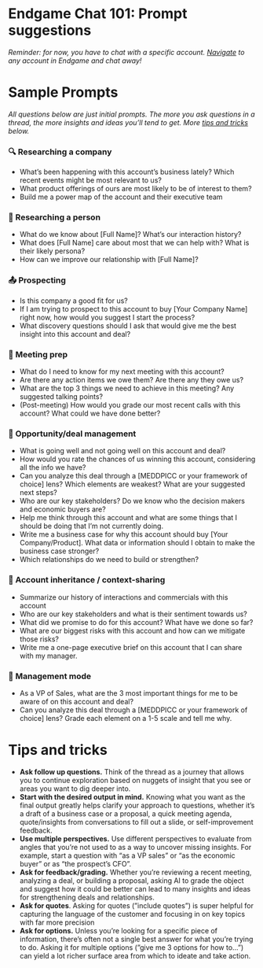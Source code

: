 # Endgame Chat 101: Prompt suggestions

*Reminder: for now, you have to chat with a specific account. [Navigate](Navigating%20Endgame%201f50ee6f29db80bc9621efedda2f49da.md) to any account in Endgame and chat away!*

# Sample Prompts

*All questions below are just initial prompts. The more you ask questions in a thread, the more insights and ideas you’ll tend to get. More [tips and tricks](https://www.notion.so/1f40ee6f29db80a18f30ee84921f0a4b?pvs=21) below.*

### 🔍 Researching a company

- What’s been happening with this account’s business lately? Which recent events might be most relevant to us?
- What product offerings of ours are most likely to be of interest to them?
- Build me a power map of the account and their executive team

### 👤 Researching a person

- What do we know about [Full Name]? What’s our interaction history?
- What does [Full Name] care about most that we can help with? What is their likely persona?
- How can we improve our relationship with [Full Name]?

### 📤 Prospecting

- Is this company a good fit for us?
- If I am trying to prospect to this account to buy [Your Company Name] right now, how would you suggest I start the process?
- What discovery questions should I ask that would give me the best insight into this account and deal?

### 🤝 Meeting prep

- What do I need to know for my next meeting with this account?
- Are there any action items we owe them? Are there any they owe us?
- What are the top 3 things we need to achieve in this meeting? Any suggested talking points?
- (Post-meeting) How would you grade our most recent calls with this account? What could we have done better?

### 💸 Opportunity/deal management

- What is going well and not going well on this account and deal?
- How would you rate the chances of us winning this account, considering all the info we have?
- Can you analyze this deal through a [MEDDPICC or your framework of choice] lens? Which elements are weakest? What are your suggested next steps?
- Who are our key stakeholders? Do we know who the decision makers and economic buyers are?
- Help me think through this account and what are some things that I should be doing that I’m not currently doing.
- Write me a business case for why this account should buy [Your Company/Product]. What data or information should I obtain to make the business case stronger?
- Which relationships do we need to build or strengthen?

### 🎁 Account inheritance / context-sharing

- Summarize our history of interactions and commercials with this account
- Who are our key stakeholders and what is their sentiment towards us?
- What did we promise to do for this account? What have we done so far?
- What are our biggest risks with this account and how can we mitigate those risks?
- Write me a one-page executive brief on this account that I can share with my manager.

### 👀 Management mode

- As a VP of Sales, what are the 3 most important things for me to be aware of on this account and deal?
- Can you analyze this deal through a [MEDDPICC or your framework of choice] lens? Grade each element on a 1-5 scale and tell me why.

# Tips and tricks

- **Ask follow up questions.** Think of the thread as a journey that allows you to continue exploration based on nuggets of insight that you see or areas you want to dig deeper into.
- **Start with the desired output in mind.** Knowing what you want as the final output greatly helps clarify your approach to questions, whether it’s a draft of a business case or a proposal, a quick meeting agenda, quote/insights from conversations to fill out a slide, or self-improvement feedback.
- **Use multiple perspectives.** Use different perspectives to evaluate from angles that you’re not used to as a way to uncover missing insights. For example, start a question with “as a VP sales” or “as the economic buyer” or as “the prospect’s CFO”.
- **Ask for feedback/grading.** Whether you’re reviewing a recent meeting, analyzing a deal, or building a proposal, asking AI to grade the object and suggest how it could be better can lead to many insights and ideas for strengthening deals and relationships.
- **Ask for quotes**. Asking for quotes (”include quotes”) is super helpful for capturing the language of the customer and focusing in on key topics with far more precision
- **Ask for options.** Unless you’re looking for a specific piece of information, there’s often not a single best answer for what you’re trying to do. Asking it for multiple options (”give me 3 options for how to…”) can yield a lot richer surface area from which to ideate and take action.